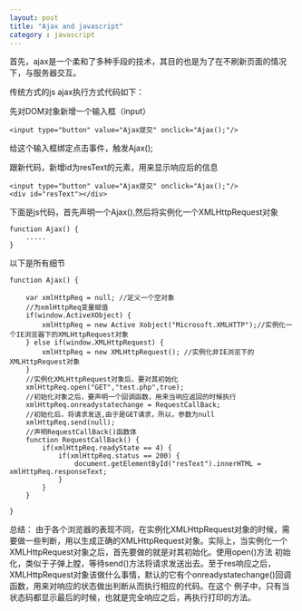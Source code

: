 ```yaml
---
layout: post
title: "Ajax and javascript"
category : javascript
---
```


首先，ajax是一个柔和了多种手段的技术，其目的也是为了在不刷新页面的情况下，与服务器交互。

传统方式的js ajax执行方式代码如下：

先对DOM对象新增一个输入框（input）

    <input type="button" value="Ajax提交" onclick="Ajax();"/>

给这个输入框绑定点击事件，触发Ajax();

跟新代码，新增id为resText的元素，用来显示响应后的信息

    <input type="button" value="Ajax提交" onclick="Ajax();"/>
    <div id="resText"></div>

下面是js代码，首先声明一个Ajax(),然后将实例化一个XMLHttpRequest对象

    function Ajax() {
        .....
    }

以下是所有细节

    function Ajax() {

        var xmlHttpReq = null; //定义一个空对象
        //为xmlHttpReq变量赋值
        if(window.ActiveXObject) {
            xmlHttpReq = new Active Xobject("Microsoft.XMLHTTP");//实例化一个IE浏览器下的XMLHttpRequest对象
        } else if(window.XMLHttpRequest) {
            xmlHttpReq = new XMLHttpRequest(); //实例化非IE浏览下的XMLHttpRequest对象
        }
        //实例化XMLHttpRequest对象后，要对其初始化
        xmlHttpReq.open("GET","test.php",true);
        //初始化对象之后，要声明一个回调函数，用来当响应返回的时候执行
        xmlHttpReq.onreadystatechange = RequestCallBack;
        //初始化后，将请求发送,由于是GET请求，所以，参数为null
        xmlHttpReq.send(null);
        //声明RequestCallBack()函数体
        function RequestCallBack() {
            if(xmlHttpReq.readyState == 4) {
                if(xmlHttpReq.status == 200) {
                    document.getElementById("resText").innerHTML = xmlHttpReq.responseText;
                }
            }
        }

    }

总结：
由于各个浏览器的表现不同，在实例化XMLHttpRequest对象的时候，需要做一些判断，用以生成正确的XMLHttpRequest对象。实际上，当实例化一个XMLHttpRequest对象之后，首先要做的就是对其初始化。使用open()方法
初始化，类似于子弹上膛，等待send()方法将请求发送出去。至于res响应之后，XMLHttpRequest对象该做什么事情，默认的它有个onreadystatechange()回调函数，用来对响应的状态做出判断从而执行相应的代码。在这个
例子中，只有当状态码都显示最后的时候，也就是完全响应之后，再执行打印的方法。

